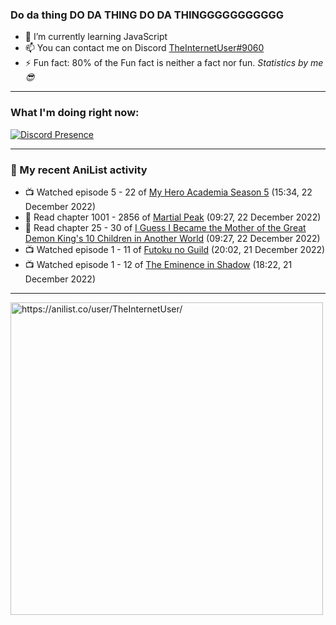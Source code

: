 ### Do da thing DO DA THING DO DA THINGGGGGGGGGGG

- 🌱 I’m currently learning JavaScript
- 📫 You can contact me on Discord [TheInternetUser#9060](https://discord.com/users/534117072796385300)
- ⚡ Fun fact: 80% of the Fun fact is neither a fact nor fun. _Statistics by me 😎_
<hr>
 
### What I'm doing right now:
[![Discord Presence](https://lanyard.cnrad.dev/api/534117072796385300)](https://discord.com/users/534117072796385300)
<hr>
  
### 🌸 My recent AniList activity

<!-- ANILIST_ACTIVITY:start -->

-   📺 Watched episode 5 - 22 of [My Hero Academia Season 5](https://anilist.co/anime/117193) (15:34, 22 December 2022)
-   📖 Read chapter 1001 - 2856 of [Martial Peak](https://anilist.co/manga/104494) (09:27, 22 December 2022)
-   📖 Read chapter 25 - 30 of [I Guess I Became the Mother of the Great Demon King's 10 Children in Another World](https://anilist.co/manga/109235) (09:27, 22 December 2022)
-   📺 Watched episode 1 - 11 of [Futoku no Guild](https://anilist.co/anime/146233) (20:02, 21 December 2022)
-   📺 Watched episode 1 - 12 of [The Eminence in Shadow](https://anilist.co/anime/130298) (18:22, 21 December 2022)

<!-- ANILIST_ACTIVITY:end -->
<hr>

<img width="500" alt="https://anilist.co/user/TheInternetUser/" src="https://img.anili.st/User/929966"/>
